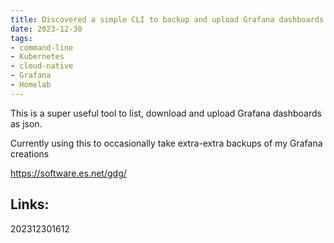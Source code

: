 ```yaml
---
title: Discovered a simple CLI to backup and upload Grafana dashboards
date: 2023-12-30
tags:
- command-line
- Kubernetes
- cloud-native
- Grafana
- Homelab
---
```


This is a super useful tool to list, download and upload Grafana dashboards as json.

Currently using this to occasionally take extra-extra backups of my Grafana creations

https://software.es.net/gdg/


## Links:

202312301612
